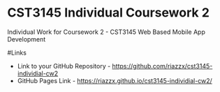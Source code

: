# CST3145 Individual Coursework 2
 Individual Work for Coursework 2 - CST3145 Web Based Mobile App Development

#Links

- Link to your GitHub Repository  - https://github.com/riazzx/cst3145-individial-cw2
- GitHub Pages Link               - https://riazzx.github.io/cst3145-individial-cw2/
